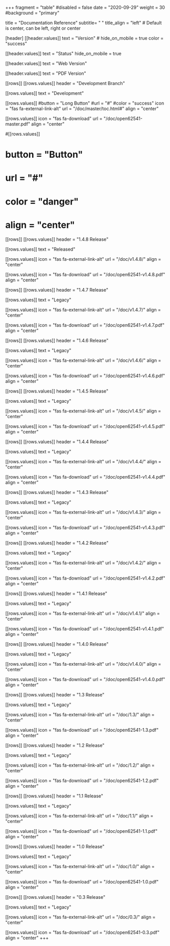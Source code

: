 +++
fragment = "table"
#disabled = false
date = "2020-09-29"
weight = 30
#background = "primary"


title = "Documentation Reference"
subtitle= " "
title_align = "left" # Default is center, can be left, right or center

[header]
  [[header.values]]
    text = "Version"
    # hide_on_mobile = true
    color = "success"

  [[header.values]]
    text = "Status"
    hide_on_mobile = true
    
  [[header.values]]
    text = "Web Version"

  [[header.values]]
    text = "PDF Version"

[[rows]]
  [[rows.values]]
    header = "Development Branch"

  [[rows.values]]
    text = "Development"

  [[rows.values]]
    #button = "Long Button"
    #url = "#"
    #color = "success"
    icon = "fas fa-external-link-alt"
    url = "/doc/master/toc.html#"
    align = "center"

  [[rows.values]]
    icon = "fas fa-download"
    url = "/doc/open62541-master.pdf"
    align = "center"

  #[[rows.values]]
  #  button = "Button"
  #  url = "#"
  #  color = "danger"
  #  align = "center"

[[rows]]
  [[rows.values]]
    header = "1.4.8 Release"

  [[rows.values]]
    text = "Released"

  [[rows.values]]
    icon = "fas fa-external-link-alt"
    url = "/doc/v1.4.8/"
    align = "center"

  [[rows.values]]
    icon = "fas fa-download"
    url = "/doc/open62541-v1.4.8.pdf"
    align = "center"

[[rows]]
  [[rows.values]]
    header = "1.4.7 Release"

  [[rows.values]]
    text = "Legacy"

  [[rows.values]]
    icon = "fas fa-external-link-alt"
    url = "/doc/v1.4.7/"
    align = "center"

  [[rows.values]]
    icon = "fas fa-download"
    url = "/doc/open62541-v1.4.7.pdf"
    align = "center"

[[rows]]
  [[rows.values]]
    header = "1.4.6 Release"

  [[rows.values]]
    text = "Legacy"

  [[rows.values]]
    icon = "fas fa-external-link-alt"
    url = "/doc/v1.4.6/"
    align = "center"

  [[rows.values]]
    icon = "fas fa-download"
    url = "/doc/open62541-v1.4.6.pdf"
    align = "center"

[[rows]]
  [[rows.values]]
    header = "1.4.5 Release"

  [[rows.values]]
    text = "Legacy"

  [[rows.values]]
    icon = "fas fa-external-link-alt"
    url = "/doc/v1.4.5/"
    align = "center"

  [[rows.values]]
    icon = "fas fa-download"
    url = "/doc/open62541-v1.4.5.pdf"
    align = "center"

[[rows]]
  [[rows.values]]
    header = "1.4.4 Release"

  [[rows.values]]
    text = "Legacy"

  [[rows.values]]
    icon = "fas fa-external-link-alt"
    url = "/doc/v1.4.4/"
    align = "center"

  [[rows.values]]
    icon = "fas fa-download"
    url = "/doc/open62541-v1.4.4.pdf"
    align = "center"

[[rows]]
  [[rows.values]]
    header = "1.4.3 Release"

  [[rows.values]]
    text = "Legacy"

  [[rows.values]]
    icon = "fas fa-external-link-alt"
    url = "/doc/v1.4.3/"
    align = "center"

  [[rows.values]]
    icon = "fas fa-download"
    url = "/doc/open62541-v1.4.3.pdf"
    align = "center"

[[rows]]
  [[rows.values]]
    header = "1.4.2 Release"

  [[rows.values]]
    text = "Legacy"

  [[rows.values]]
    icon = "fas fa-external-link-alt"
    url = "/doc/v1.4.2/"
    align = "center"

  [[rows.values]]
    icon = "fas fa-download"
    url = "/doc/open62541-v1.4.2.pdf"
    align = "center"

[[rows]]
  [[rows.values]]
    header = "1.4.1 Release"

  [[rows.values]]
    text = "Legacy"

  [[rows.values]]
    icon = "fas fa-external-link-alt"
    url = "/doc/v1.4.1/"
    align = "center"

  [[rows.values]]
    icon = "fas fa-download"
    url = "/doc/open62541-v1.4.1.pdf"
    align = "center"

[[rows]]
  [[rows.values]]
    header = "1.4.0 Release"

  [[rows.values]]
    text = "Legacy"

  [[rows.values]]
    icon = "fas fa-external-link-alt"
    url = "/doc/v1.4.0/"
    align = "center"

  [[rows.values]]
    icon = "fas fa-download"
    url = "/doc/open62541-v1.4.0.pdf"
    align = "center"

[[rows]]
  [[rows.values]]
    header = "1.3 Release"

  [[rows.values]]
    text = "Legacy"

  [[rows.values]]
    icon = "fas fa-external-link-alt"
    url = "/doc/1.3/"
    align = "center"

  [[rows.values]]
    icon = "fas fa-download"
    url = "/doc/open62541-1.3.pdf"
    align = "center"

[[rows]]
  [[rows.values]]
    header = "1.2 Release"

  [[rows.values]]
    text = "Legacy"

  [[rows.values]]
    icon = "fas fa-external-link-alt"
    url = "/doc/1.2/"
    align = "center"

  [[rows.values]]
    icon = "fas fa-download"
    url = "/doc/open62541-1.2.pdf"
    align = "center"

[[rows]]
  [[rows.values]]
    header = "1.1 Release"

  [[rows.values]]
    text = "Legacy"

  [[rows.values]]
    icon = "fas fa-external-link-alt"
    url = "/doc/1.1/"
    align = "center"

  [[rows.values]]
    icon = "fas fa-download"
    url = "/doc/open62541-1.1.pdf"
    align = "center"
    
[[rows]]
  [[rows.values]]
    header = "1.0 Release"

  [[rows.values]]
    text = "Legacy"

  [[rows.values]]
    icon = "fas fa-external-link-alt"
    url = "/doc/1.0/"
    align = "center"

  [[rows.values]]
    icon = "fas fa-download"
    url = "/doc/open62541-1.0.pdf"
    align = "center"

 [[rows]]
  [[rows.values]]
    header = "0.3 Release"

  [[rows.values]]
    text = "Legacy"

  [[rows.values]]
    icon = "fas fa-external-link-alt"
    url = "/doc/0.3/"
    align = "center"

  [[rows.values]]
    icon = "fas fa-download"
    url = "/doc/open62541-0.3.pdf"
    align = "center"
+++